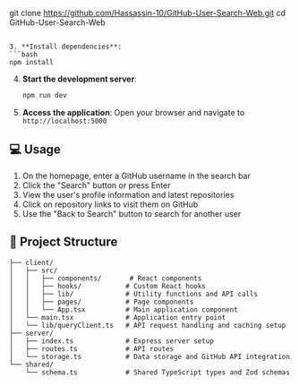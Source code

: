 git clone https://github.com/Hassassin-10/GitHub-User-Search-Web.git
   cd GitHub-User-Search-Web
   ```

3. **Install dependencies**:
   ```bash
   npm install
   ```

4. **Start the development server**:
   ```bash
   npm run dev
   ```

5. **Access the application**:
   Open your browser and navigate to `http://localhost:5000`

## 💻 Usage

1. On the homepage, enter a GitHub username in the search bar
2. Click the "Search" button or press Enter
3. View the user's profile information and latest repositories
4. Click on repository links to visit them on GitHub
5. Use the "Back to Search" button to search for another user

## 📁 Project Structure

```
├── client/
│   ├── src/
│   │   ├── components/       # React components
│   │   ├── hooks/           # Custom React hooks
│   │   ├── lib/             # Utility functions and API calls
│   │   ├── pages/           # Page components
│   │   └── App.tsx          # Main application component
│   └── main.tsx             # Application entry point
│   └── lib/queryClient.ts   # API request handling and caching setup
├── server/
│   ├── index.ts             # Express server setup
│   ├── routes.ts            # API routes
│   └── storage.ts           # Data storage and GitHub API integration
└── shared/
    └── schema.ts            # Shared TypeScript types and Zod schemas
